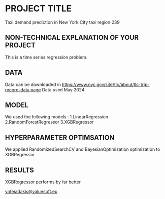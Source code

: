 # PROJECT TITLE 
Taxi demand prediction in New York City taxi region 239


## NON-TECHNICAL EXPLANATION OF YOUR PROJECT
This is a time series regression problem.

## DATA
Data can be downloaded in https://www.nyc.gov/site/tlc/about/tlc-trip-record-data.page
Data used May 2024

## MODEL 
We used the following models :
1.LinearRegression
2.RandomForestRegressor
3.XGBRegressor

## HYPERPARAMETER OPTIMSATION
We applied RandomizedSearchCV and BayesianOptimization optimization to XGBRegressor

## RESULTS
XGBRegressor performs by far better


vafeiadakis@valuesoft.eu


